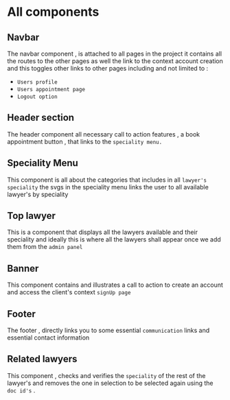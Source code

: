 # All components

## Navbar

The navbar component , is attached to all pages in the project
it contains all the routes to the other pages as well the link to the context
account creation and this toggles other links to other pages including and not limited to :

- `Users profile`
- `Users appointment page`
- `Logout option`

## Header section

The header component all necessary call to action features , a book appointment button ,
that links to the `speciality menu.`

## Speciality Menu

This component is all about the categories that includes in all `lawyer's speciality`
the svgs in the speciality menu links the user to all available lawyer's by speciality

## Top lawyer

This is a component that displays all the lawyers available and their speciality
and ideally this is where all the lawyers shall appear once we add them from the `admin panel`

## Banner

This component contains and illustrates a call to action to create an account
and access the client's context `signUp page`

## Footer

The footer , directly links you to some essential `communication` links and essential contact information

## Related lawyers

This component , checks and verifies the `speciality` of the rest of the lawyer's and removes the one in selection to be selected again using the `doc id's` .
